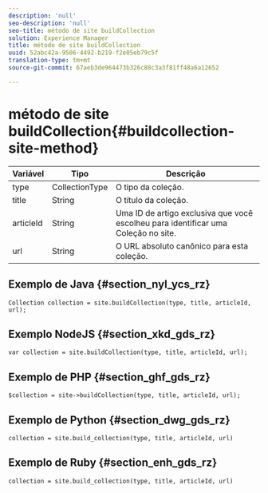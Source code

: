 ```yaml
---
description: 'null'
seo-description: 'null'
seo-title: método de site buildCollection
solution: Experience Manager
title: método de site buildCollection
uuid: 52abc42a-9506-4492-b219-f2e05eb79c5f
translation-type: tm+mt
source-git-commit: 67aeb3de964473b326c88c3a3f81ff48a6a12652

---
```



# método de site buildCollection{#buildcollection-site-method}

| Variável | Tipo | Descrição |
|--- |--- |--- |
| type | CollectionType | O tipo da coleção. |
| title | String   | O título da coleção. |
| articleId | String   | Uma ID de artigo exclusiva que você escolheu para identificar uma Coleção no site. |
| url | String | O URL absoluto canônico para esta coleção. |

## Exemplo de Java {#section_nyl_ycs_rz}

```
Collection collection = site.buildCollection(type, title, articleId, url); 
```

## Exemplo NodeJS {#section_xkd_gds_rz}

```
var collection = site.buildCollection(type, title, articleId, url); 
```

## Exemplo de PHP {#section_ghf_gds_rz}

```
$collection = site->buildCollection(type, title, articleId, url); 
```

## Exemplo de Python {#section_dwg_gds_rz}

```
collection = site.build_collection(type, title, articleId, url) 
```

## Exemplo de Ruby {#section_enh_gds_rz}

```
collection = site.build_collection(type, title, articleId, url) 
```
